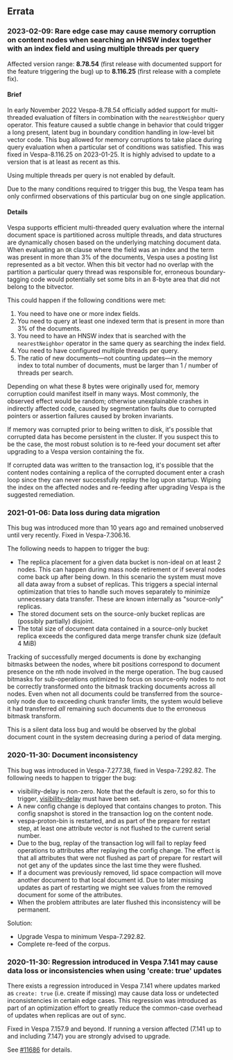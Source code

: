 <!-- Copyright Yahoo. Licensed under the terms of the Apache 2.0 license. See LICENSE in the project root. -->
<!-- Copyright Vespa.ai. Licensed under the terms of the Apache 2.0 license. See LICENSE in the project root. -->

## Errata

### 2023-02-09: Rare edge case may cause memory corruption on content nodes when searching an HNSW index together with an index field and using multiple threads per query

Affected version range: **8.78.54** (first release with documented support for the
feature triggering the bug) up to **8.116.25** (first release with a complete fix).

#### Brief

In early November 2022 Vespa-8.78.54 officially added support for multi-threaded
evaluation of filters in combination with the `nearestNeighbor` query operator.
This feature caused a subtle change in behavior that could trigger a long present,
latent bug in boundary condition handling in low-level bit vector code. This bug
allowed for memory corruptions to take place during query evaluation when a
particular set of conditions was satisfied. This was fixed in Vespa-8.116.25 on
2023-01-25. It is highly advised to update to a version that is at least as recent
as this.

Using multiple threads per query is not enabled by default.

Due to the many conditions required to trigger this bug, the Vespa team has only
confirmed observations of this particular bug on one single application.

#### Details

Vespa supports efficient multi-threaded query evaluation where the internal
document space is partitioned across multiple threads, and data structures
are dynamically chosen based on the underlying matching document data.
When evaluating an `OR` clause where the field was an index and the term was
present in more than 3% of the documents, Vespa uses a posting list represented
as a bit vector. When this bit vector had no overlap with the partition a
particular query thread was responsible for, erroneous boundary-tagging code
would potentially set some bits in an 8-byte area that did not belong to the
bitvector.

This could happen if the following conditions were met:

 1. You need to have one or more index fields.
 2. You need to query at least one indexed term that is present in more than 3%
    of the documents.
 3. You need to have an HNSW index that is searched with the `nearestNeighbor`
    operator in the same query as searching the index field.
 4. You need to have configured multiple threads per query.
 5. The ratio of new documents—not counting updates—in the memory index to total
    number of documents, must be larger than 1 / number of threads per search.

Depending on what these 8 bytes were originally used for, memory corruption could
manifest itself in many ways. Most commonly, the observed effect would be random;
otherwise unexplainable crashes in indirectly affected code, caused by segmentation
faults due to corrupted pointers or assertion failures caused by broken invariants.

If memory was corrupted prior to being written to disk, it's possible that corrupted
data has become persistent in the cluster. If you suspect this to be the case, the
most robust solution is to re-feed your document set after upgrading to a Vespa
version containing the fix.

If corrupted data was written to the transaction log, it's possible that the content
nodes containing a replica of the corrupted document enter a crash loop since they
can never successfully replay the log upon startup. Wiping the index on the affected
nodes and re-feeding after upgrading Vespa is the suggested remediation.


### 2021-01-06: Data loss during data migration
This bug was introduced more than 10 years ago and remained unobserved until very recently. Fixed in Vespa-7.306.16.

The following needs to happen to trigger the bug:

* The replica placement for a given data bucket is non-ideal on at least 2 nodes.
  This can happen during mass node retirement or if several nodes come back up after being down.
  In this scenario the system must move all data away from a subset of replicas. This triggers
  a special internal optimization that tries to handle such moves separately to
  minimize unnecessary data transfer. These are known internally as "source-only" replicas.
* The stored document sets on the source-only bucket replicas are (possibly partially) disjoint.
* The total size of document data contained in a source-only bucket replica exceeds the configured
  data merge transfer chunk size (default 4 MiB)

Tracking of successfully merged documents is done by exchanging bitmasks between the nodes, where bit positions
correspond to document presence on the nth node involved in the merge operation.
The bug caused bitmasks for sub-operations optimized to focus on source-only nodes to not be correctly transformed
onto the bitmask tracking documents across all nodes.
Even when not all documents could be transferred from the source-only node due to exceeding chunk transfer limits,
the system would believe it had transferred _all_ remaining such documents due to the erroneous bitmask transform.

This is a silent data loss bug and would be observed by the global document count in the system decreasing
during a period of data merging.

### 2020-11-30: Document inconsistency
This bug was introduced in Vespa-7.277.38, fixed in Vespa-7.292.82.
The following needs to happen to trigger the bug:

* visibility-delay is non-zero. Note that the default is zero, so for this to trigger,
  [visibility-delay](https://docs.vespa.ai/en/reference/services-content.html#visibility-delay)
  must have been set.
* A new config change is deployed that contains changes to proton.
  This config snapshot is stored in the transaction log on the content node.
* vespa-proton-bin is restarted, and as part of the prepare for restart step,
  at least one attribute vector is not flushed to the current serial number.
* Due to the bug, replay of the transaction log will fail to replay feed operations to attributes after replaying the config change.
  The effect is that all attributes that were not flushed as part of prepare for restart
  will not get any of the updates since the last time they were flushed.
* If a document was previously removed, lid space compaction will move another document to that local document id.
  Due to later missing updates as part of restarting we might see values from the removed document for some of the attributes.
* When the problem attributes are later flushed this inconsistency will be permanent.

Solution:
* Upgrade Vespa to minimum Vespa-7.292.82.
* Complete re-feed of the corpus.



### 2020-11-30: Regression introduced in Vespa 7.141 may cause data loss or inconsistencies when using 'create: true' updates
There exists a regression introduced in Vespa 7.141 where updates marked as `create: true` (i.e. create if missing)
may cause data loss or undetected inconsistencies in certain edge cases.
This regression was introduced as part of an optimization effort to greatly reduce the common-case overhead of updates
when replicas are out of sync.

Fixed in Vespa 7.157.9 and beyond.
If running a version affected (7.141 up to and including 7.147) you are strongly advised to upgrade.

See [#11686](https://github.com/vespa-engine/vespa/issues/11686) for details.
